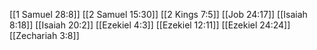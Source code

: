 [[1 Samuel 28:8]]
[[2 Samuel 15:30]]
[[2 Kings 7:5]]
[[Job 24:17]]
[[Isaiah 8:18]]
[[Isaiah 20:2]]
[[Ezekiel 4:3]]
[[Ezekiel 12:11]]
[[Ezekiel 24:24]]
[[Zechariah 3:8]]
